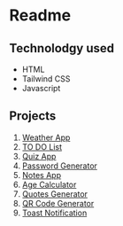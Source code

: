 # Readme
## Technolodgy used
- HTML
- Tailwind CSS
- Javascript
## Projects
1. [Weather App](https://github.com/i-Riyaj/Javascript_Tailwind-Projects/tree/main/Weather%20App)
2. [TO DO List](https://github.com/i-Riyaj/Javascript_Tailwind-Projects/tree/main/ToDo%20List)
3. [Quiz App](https://github.com/i-Riyaj/Javascript_Tailwind-Projects/tree/main/QuizApp)
4. [Password Generator](https://github.com/i-Riyaj/Javascript_Tailwind-Projects/tree/main/PasswordGenerator)
5. [Notes App](https://github.com/i-Riyaj/Javascript_Tailwind-Projects/tree/main/NotesApp)
6. [Age Calculator](https://github.com/i-Riyaj/Javascript_Tailwind-Projects/tree/main/AgeCalculator)
7. [Quotes Generator](https://github.com/i-Riyaj/Javascript_Tailwind-Projects/tree/main/Quote%20Generator)
8. [QR Code Generator](https://github.com/i-Riyaj/Javascript_Tailwind-Projects/tree/main/QRcodeGenerator)
9. [Toast Notification](https://github.com/i-Riyaj/Javascript_Tailwind-Projects/tree/main/Toast%20Notification)
